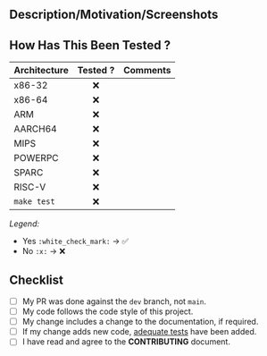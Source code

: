 
## Description/Motivation/Screenshots

<!-- Describe technically what your patch does. -->
<!-- Why is this change required? What problem does it solve? -->
<!-- Why is this patch will make a better world? -->
<!-- How does this look? Add a screenshot if you can -->


## How Has This Been Tested ?

<!-- Fill up the table below -->

| Architecture |          Tested ?        | Comments                                  |
| ------------ | :----------------------: | ----------------------------------------- |
| x86-32       | :x:                      |                                         |
| x86-64       | :x:                      |                                           |
| ARM          | :x:                      |                                           |
| AARCH64      | :x:                      |                                           |
| MIPS         | :x:                      |                                           |
| POWERPC      | :x:                      |                                           |
| SPARC        | :x:                      |                                           |
| RISC-V       | :x:                      |                                           |
| `make test`  | :x:                      |                                           |

*Legend:*
 - Yes `:white_check_mark:` → :white_check_mark:  
 - No `:x:` → :x:
  
## Checklist

<!-- N.B.: Your patch won't be reviewed unless fulfilling the following base requirements: -->
<!--- Put an `x` in all the boxes that are complete, or that don't apply -->
- [ ] My PR was done against the `dev` branch, not `main`.
- [ ] My code follows the code style of this project.
- [ ] My change includes a change to the documentation, if required.
- [ ] If my change adds new code, [adequate tests](docs/testing.md) have been added.
- [ ] I have read and agree to the **CONTRIBUTING** document.
